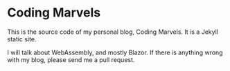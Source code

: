 # Coding Marvels
This is the source code of my personal blog, Coding Marvels. It is a Jekyll static site.

I will talk about WebAssembly, and mostly Blazor. If there is anything wrong with my blog, please send me a pull request.
